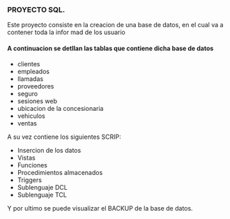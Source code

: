 ### PROYECTO SQL.

Este proyecto consiste en la creacion de una base de datos, en el cual va a contener toda la infor mad de los usuario 
#### A continuacion se detllan las tablas que contiene dicha base de datos
- clientes
- empleados
- llamadas
- proveedores
- seguro
- sesiones web
- ubicacion de la concesionaria
- vehiculos
- ventas

A su vez contiene los siguientes SCRIP:
- Insercion de los datos
- Vistas
- Funciones
- Procedimientos almacenados
- Triggers
- Sublenguaje DCL
- Sublenguaje TCL

Y por ultimo se puede visualizar el BACKUP de la base de datos.
